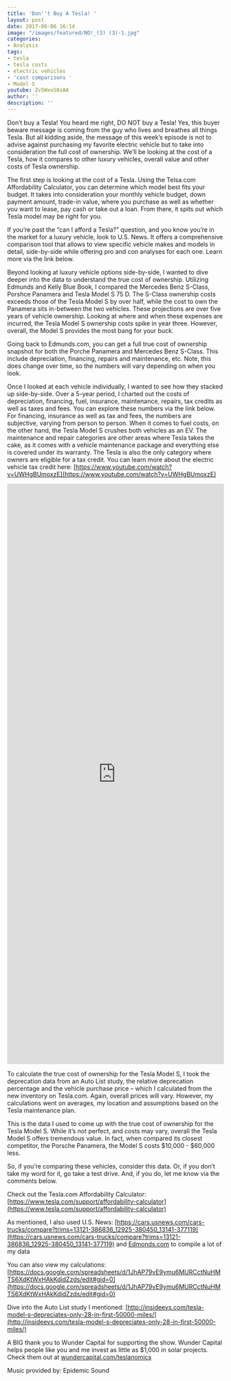 ```yaml
---
title: 'Don''t Buy A Tesla! '
layout: post
date: 2017-06-06 16:14
image: "/images/featured/NO!_(3) (3)-1.jpg"
categories:
- Analysis
tags:
- tesla
- tesla costs
- electric vehicles
- 'cost comparisons '
- Model S
youtube: Zv5WxoS8sAA
author: ''
description: ''
---
```



Don’t buy a Tesla! You heard me right, DO NOT buy a Tesla! Yes, this buyer beware message is coming from the guy who lives and breathes all things Tesla. But all kidding aside, the message of this week’s episode is not to advise against purchasing my favorite electric vehicle but to take into consideration the full cost of ownership. We’ll be looking at the cost of a Tesla, how it compares to other luxury vehicles, overall value and other costs of Tesla ownership.

The first step is looking at the cost of a Tesla. Using the Telsa.com Affordability Calculator, you can determine which model best fits your budget. It takes into consideration your monthly vehicle budget, down payment amount, trade-in value, where you purchase as well as whether you want to lease, pay cash or take out a loan. From there, it spits out which Tesla model may be right for you.

If you’re past the “can I afford a Tesla?” question, and you know you’re in the market for a luxury vehicle, look to U.S. News. It offers a comprehensive comparison tool that allows to view specific vehicle makes and models in detail, side-by-side while offering pro and con analyses for each one. Learn more via the link below.

Beyond looking at luxury vehicle options side-by-side, I wanted to dive deeper into the data to understand the true cost of ownership. Utilizing Edmunds and Kelly Blue Book, I compared the Mercedes Benz S-Class, Porshce Panamera and Tesla Model S 75 D. The S-Class ownership costs exceeds those of the Tesla Model S by over half, while the cost to own the Panamera sits in-between the two vehicles. These projections are over five years of vehicle ownership. Looking at where and when these expenses are incurred, the Tesla Model S ownership costs spike in year three. However, overall, the Model S provides the most bang for your buck.

Going back to Edmunds.com, you can get a full true cost of ownership snapshot for both the Porche Panamera and Mercedes Benz S-Class. This include depreciation, financing, repairs and maintenance, etc. Note, this does change over time, so the numbers will vary depending on when you look.

Once I looked at each vehicle individually, I wanted to see how they stacked up side-by-side. Over a 5-year period, I charted out the costs of depreciation, financing, fuel, insurance, maintenance, repairs, tax credits as well as taxes and fees. You can explore these numbers via the link below. For financing, insurance as well as tax and fees, the numbers are subjective, varying from person to person. When it comes to fuel costs, on the other hand, the Tesla Model S crushes both vehicles as an EV. The maintenance and repair categories are other areas where Tesla takes the cake, as it comes with a vehicle maintenance package and everything else is covered under its warranty. The Tesla is also the only category where owners are eligible for a tax credit. You can learn more about the electric vehicle tax credit here: [https://www.youtube.com/watch?v=UWHgBUmoxzE](https://www.youtube.com/watch?v=UWHgBUmoxzE)

<iframe frameborder="0" marginheight="0" marginwidth="0" allowtransparency="true" class="tableauViz" style="display: block; width: 100%; height: 1350; margin: 0px; padding: 0px; border: none;" width="100%" height="1350" src="https://public.tableau.com/views/TeslaTrueCostofOwnership/viz?:embed=y&amp;:showVizHome=no&amp;:hoswidtt_url=https%3A%2F%2Fpublic.tableau.com%2F&amp;:tabs=no&amp;:toolbar=yes&amp;:animate_transition=yes&amp;:display_static_image=no&amp;:display_spinner=no&amp;:display_overlay=yes&amp;:display_count=yes"></iframe>

To calculate the true cost of ownership for the Tesla Model S, I took the deprecation data from an Auto List study, the relative deprecation percentage and the vehicle purchase price – which I calculated from the new inventory on Tesla.com. Again, overall prices will vary. However, my calculations went on averages, my location and assumptions based on the Tesla maintenance plan.

This is the data I used to come up with the true cost of ownership for the Tesla Model S. While it’s not perfect, and costs may vary, overall the Tesla Model S offers tremendous value. In fact, when compared its closest competitor, the Porsche Panamera, the Model S costs $10,000 - $60,000 less.

So, if you’re comparing these vehicles, consider this data. Or, if you don’t take my word for it, go take a test drive. And, if you do, let me know via the comments below.

Check out the Tesla.com Affordability Calculator: [https://www.tesla.com/support/affordability-calculator](https://www.tesla.com/support/affordability-calculator)

As mentioned, I also used U.S. News: [https://cars.usnews.com/cars-trucks/compare?trims=13121-386836_12925-380450_13141-377119](https://cars.usnews.com/cars-trucks/compare?trims=13121-386836_12925-380450_13141-377119) and [Edmonds.com](Edmonds.com) to compile a lot of my data

You can also view my calculations: [https://docs.google.com/spreadsheets/d/1JhAP79vE9ymu6MURCctNuHMTS6XdKtWxHAkKdidZzds/edit#gid=0](https://docs.google.com/spreadsheets/d/1JhAP79vE9ymu6MURCctNuHMTS6XdKtWxHAkKdidZzds/edit#gid=0)

Dive into the Auto List study I mentioned: [http://insideevs.com/tesla-model-s-depreciates-only-28-in-first-50000-miles/](http://insideevs.com/tesla-model-s-depreciates-only-28-in-first-50000-miles/)

A BIG thank you to Wunder Capital for supporting the show. Wunder Capital helps people like you and me invest as little as $1,000 in solar projects. Check them out at [wundercapital.com/teslanomics](wundercapital.com/teslanomics)

Music provided by: Epidemic Sound